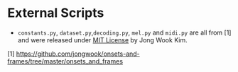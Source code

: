# External Scripts

- `constants.py`, `dataset.py`,`decoding.py`, `mel.py` and `midi.py` are all from [1] and were released under [MIT License](https://github.com/rdnfn/mlmi-project/blob/main/code/external/LICENSE) by Jong Wook Kim.

[1] https://github.com/jongwook/onsets-and-frames/tree/master/onsets_and_frames
